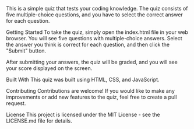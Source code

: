 This is a simple quiz that tests your coding knowledge. The quiz consists of five multiple-choice questions, and you have to select the correct answer for each question.

Getting Started
To take the quiz, simply open the index.html file in your web browser. You will see five questions with multiple-choice answers. Select the answer you think is correct for each question, and then click the "Submit" button.

After submitting your answers, the quiz will be graded, and you will see your score displayed on the screen.

Built With
This quiz was built using HTML, CSS, and JavaScript.

Contributing
Contributions are welcome! If you would like to make any improvements or add new features to the quiz, feel free to create a pull request.

License
This project is licensed under the MIT License - see the LICENSE.md file for details.